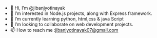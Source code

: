 - 👋 Hi, I’m @jibanjyotinayak
- 👀 I’m interested in Node.js projects, along with Express framework.
- 🌱 I’m currently learning python, html,css & java Script
- 💞️ I’m looking to collaborate on web development projects.
- 📫 How to reach me :jibanjyotinayak07@gmail.com





<!---
jibanjyotinayak/jibanjyotinayak is a ✨ special ✨ repository because its `README.md` (this file) appears on your GitHub profile.
You can click the Preview link to take a look at your changes.
--->
